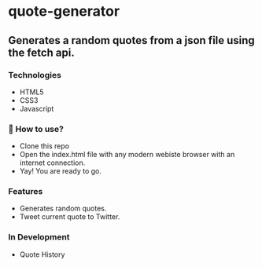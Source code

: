 # quote-generator
## Generates a random quotes from a json file using the fetch api.

### Technologies

- HTML5
- CSS3
- Javascript

### 🌟 How to use?

- Clone this repo
- Open the index.html file with any modern webiste browser with an internet connection.
- Yay! You are ready to go.

### Features

- Generates random quotes.
- Tweet current quote to Twitter.

### In Development

- Quote History

